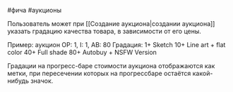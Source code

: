 #фича #аукционы 

Пользователь может при [[Создание аукциона|создании аукциона]] указать градацию качества товара, в зависимости от его цены.

Пример: аукцион OP: 1, I: 1, AB: 80
Градация:
1+ Sketch
10+ Line art + flat color 
40+ Full shade
80+ Autobuy + NSFW Version

Градации на прогресс-баре стоимости аукциона отображаются как метки, при пересечении которых на прогрессбаре остаётся какой-нибудь значок.